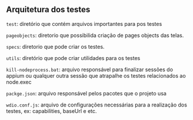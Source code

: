 ## Arquitetura dos testes

```test```: diretório que contém arquivos importantes para pos testes

```pageobjects```: diretorio que possibilida criação de pages objects das telas.

```specs```: diretorio que pode criar os testes.

```utils```:  diretório que pode criar utilidades para os testes

```kill-nodeprocess.bat```: arquivo responsável para finalizar sessões do appium ou qualquer outra sessão que atrapalhe os testes relacionados ao node.exec

```packge.json```: arquivo responsável pelos pacotes que o projeto usa

```wdio.conf.js```: arquivo de configurações necessárias para a realização dos testes, ex: capabilities, baseUrl e etc.